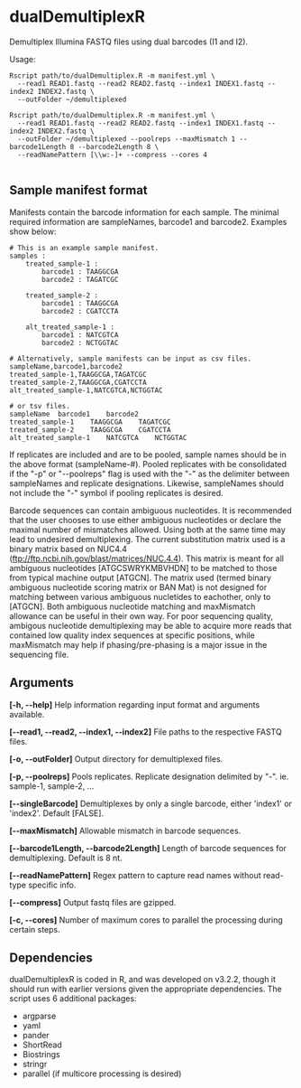 # dualDemultiplexR
Demultiplex Illumina FASTQ files using dual barcodes (I1 and I2).

Usage:
```
Rscript path/to/dualDemultiplex.R -m manifest.yml \
  --read1 READ1.fastq --read2 READ2.fastq --index1 INDEX1.fastq --index2 INDEX2.fastq \
  --outFolder ~/demultiplexed

Rscript path/to/dualDemultiplex.R -m manifest.yml \
  --read1 READ1.fastq --read2 READ2.fastq --index1 INDEX1.fastq --index2 INDEX2.fastq \
  --outFolder ~/demultiplexed --poolreps --maxMismatch 1 --barcode1Length 8 --barcode2Length 8 \
  --readNamePattern [\\w:-]+ --compress --cores 4
  
```

## Sample manifest format
Manifests contain the barcode information for each sample. The minimal required information are sampleNames, barcode1 and barcode2. Examples show below:
```
# This is an example sample manifest.
samples :
    treated_sample-1 :
        barcode1 : TAAGGCGA
        barcode2 : TAGATCGC
    
    treated_sample-2 :
        barcode1 : TAAGGCGA
        barcode2 : CGATCCTA
        
    alt_treated_sample-1 :
        barcode1 : NATCGTCA
        barcode2 : NCTGGTAC
        
# Alternatively, sample manifests can be input as csv files.
sampleName,barcode1,barcode2
treated_sample-1,TAAGGCGA,TAGATCGC
treated_sample-2,TAAGGCGA,CGATCCTA
alt_treated_sample-1,NATCGTCA,NCTGGTAC

# or tsv files.
sampleName	barcode1	barcode2
treated_sample-1	TAAGGCGA	TAGATCGC
treated_sample-2	TAAGGCGA	CGATCCTA
alt_treated_sample-1	NATCGTCA	NCTGGTAC	

```
If replicates are included and are to be pooled, sample names should be in the above format (sampleName-#). Pooled replicates with be consolidated if the "-p" or "--poolreps" flag is used with the "-" as the delimiter between sampleNames and replicate designations. Likewise, sampleNames should not include the "-" symbol if pooling replicates is desired.

Barcode sequences can contain ambiguous nucleotides. It is recommended that the user chooses to use either ambiguous nucleotides or declare the maximal number of mismatches allowed. Using both at the same time may lead to undesired demultiplexing. The current substitution matrix used is a binary matrix based on NUC4.4 (ftp://ftp.ncbi.nih.gov/blast/matrices/NUC.4.4). This matrix is meant for all ambiguous nucleotides [ATGCSWRYKMBVHDN] to be matched to those from typical machine output [ATGCN]. The matrix used (termed binary ambiguous nucleotide scoring matrix or BAN Mat) is not designed for matching between various ambiguous nucletides to eachother, only to [ATGCN]. Both ambiguous nucleotide matching and maxMismatch allowance can be useful in their own way. For poor sequencing quality, ambigous nucleotide demultiplexing may be able to acquire more reads that contained low quality index sequences at specific positions, while maxMismatch may help if phasing/pre-phasing is a major issue in the sequencing file.

## Arguments
**[-h, --help]** Help information regarding input format and arguments available.

**[--read1, --read2, --index1, --index2]** File paths to the respective FASTQ files.

**[-o, --outFolder]** Output directory for demultiplexed files.

**[-p, --poolreps]** Pools replicates. Replicate designation delimited by "-". ie. sample-1, sample-2, ...

**[--singleBarcode]** Demultiplexes by only a single barcode, either 'index1' or 'index2'. Default [FALSE].

**[--maxMismatch]** Allowable mismatch in barcode sequences. 

**[--barcode1Length, --barcode2Length]** Length of barcode sequences for demultiplexing. Default is 8 nt.

**[--readNamePattern]** Regex pattern to capture read names without read-type specific info.

**[--compress]** Output fastq files are gzipped.

**[-c, --cores]** Number of maximum cores to parallel the processing during certain steps.

## Dependencies
dualDemultiplexR is coded in R, and was developed on v3.2.2, though it should run with earlier versions given the appropriate dependencies. The script uses 6 additional packages:
  * argparse
  * yaml
  * pander
  * ShortRead
  * Biostrings
  * stringr
  * parallel (if multicore processing is desired)

